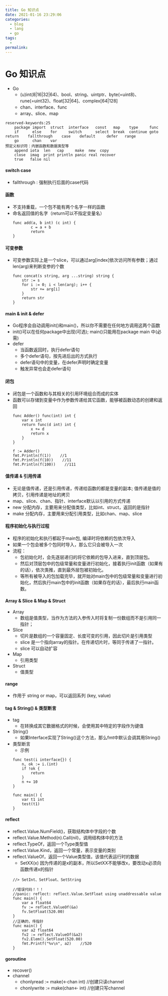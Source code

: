 ```yaml
---
title: Go 知识点
date: 2021-01-16 23:29:06
categories:
  - blog
  - lang
  - go
tags:
  - 
permalink:
---
```

# Go 知识点

- Go
    + (u)int(8|16|32|64)、bool、string、uintptr、byte(=uint8)、rune(=uint32)、float[32|64]、complex[64|128]
    + chan、interface、func
    + array、slice、map
```
reserved-keywords:25
    package import	struct  interface   const	map    type     func	
    if	    else	for	    switch	    select	break  continue	goto    return    fallthrough    case    default     defer   range
    go	    chan	var
预定义标识符：内嵌函数和数据类型等
    append iota  len   cap     make  new  copy
    close  imag  print println panic real recover
    true   false nil
```

#### switch case
- fallthrough : 强制执行后面的case代码

#### 函数
- 不支持重载，一个包不能有两个名字一样的函数
- 命名返回值的名字（return可以不指定变量名）
    ```
    func add(a, b int) (c int) {
            c = a + b
            return
    }
    ```

#### 可变参数
- 可变参数实际上是一个slice，可以通过arg[index]依次访问所有参数；通过len(arg)来判断变参的个数
    ```
    func concat(s string, arg ...string) string {
        str := s
        for i := 0; i < len(arg); i++ {
            str += arg[i]
        }
        return str
    }
    ```
    
#### main & init & defer
- Go程序会自动调用init()和main()，所以你不需要在任何地方调用这两个函数
- init()可以在任何package中出现(可选); main()只能用在package main 中(必需)
- defer
    +  当函数返回时，执行defer语句
    +  多个defer语句，按先进后出的方式执行
    +  defer语句中的变量，在defer声明时确定变量
    +  触发异常也会走defer语句

#### 闭包
- 闭包是一个函数和与其相关的引用环境组合而成的实体
- 函数可以存储到变量中作为参数传递给其它函数，能够被函数动态的创建和返回
    ```
    func Adder() func(int) int {
        var x int
        return func(d int) int {
            x += d
            return x
        }
    }
    
    f := Adder()
    fmt.Println(f(1))    //1
    fmt.Println(f(10))    //11
    fmt.Println(f(100))    //111
    ```
    
#### 值传递 & 引用传递
- 无论是值传递，还是引用传递，传递给函数的都是变量的副本; 值传递是值的拷贝，引用传递是地址的拷贝
- map、slice、chan、指针、interface默认以引用的方式传递
- new 分配内存，主要用来分配值类型，比如int、struct，返回的是指针
- make 分配内存，主要用来分配引用类型，比如chan、map、slice

#### 程序初始化与执行过程
- 程序的初始化和执行都起于main包, 编译时将依赖的包依次导入
- 如果一个包会被多个包同时导入，那么它只会被导入一次
- 流程：
    + 包初始化时，会先逐层递归的将它依赖的包导入进来，直到顶层包。
    + 然后对顶层包中的包级常量和变量进行初始化，接着执行init函数（如果有的话），依次类推，直到最外层包被初始化。
    + 等所有被导入的包加载完毕，就开始对main包中的包级常量和变量进行初始化，然后执行main包中的init函数（如果存在的话），最后执行main函数。
    

#### Array & Slice & Map & Struct
- Array
    + 数组是值类型，当作为方法的入参传入时将复制一份数组而不是引用同一指针；
- Slice
    + 切片是数组的一个容量固定、长度可变的引用，因此切片是引用类型
    + slice 是一个指向array的指针。在传递切片时，等同于传递了一指针。
    + slice 可以自动扩容
- Map
    + 引用类型
- Struct 
    + 值类型

#### range
- 作用于 string or map，可以返回系列 (key, value)

#### tag & String() & 类型断言
- tag
    + 在转换成其它数据格式的时候，会使用其中特定的字段作为键值
- String()
    + 如果Interface实现了String()这个方法，那么fmt中默认会调其用String()
- 类型断言
    + 示例
    ```
    func test(i interface{}) {
        n, ok := i.(int)
        if !ok {
            return
        }
        n += 10
    }
    
    func main() {
        var t1 int
        test(t1)
    }
    ```
    
#### reflect
- reflect.Value.NumField()，获取结构体中字段的个数
- reflect.Value.Method(n).Call(nil)，调用结构体中的方法
- reflect.TypeOf，返回一个Type类型值
- reflect.Value.Kind，返回一个常量，表示变量的类别
- reflect.ValueOf，返回一个Value类型值，该值代表运行时的数据
    + SetXX(x) 因为传递的是x的副本，所以SetXX不能够改x，要改动x必须向函数传递x的指针 
    ```
    //> SetInt、SetFloat、SetString

    //错误代码！！！
    //panic: reflect: reflect.Value.SetFloat using unaddressable value
    func main() {
        var a float64
        fv := reflect.ValueOf(&a)
        fv.SetFloat(520.00)
    }
    //正确的，传指针
    func main() {
        var a2 float64
        fv2 := reflect.ValueOf(&a2)
        fv2.Elem().SetFloat(520.00)
        fmt.Printf("%v\n", a2)    //520
    }
    ```

#### goroutine
- recover()
- channel
    + chonlyread := make(<-chan int) //创建只读channel 
    + chonlywrite := make(chan<- int) //创建只写channel    

